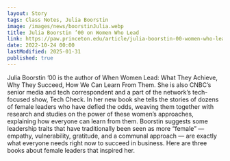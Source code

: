 ```yaml
---
layout: Story
tags: Class Notes, Julia Boorstin
image: /images/news/boorstinJulia.webp
title: Julia Boorstin ’00 on Women Who Lead
link: https://paw.princeton.edu/article/julia-boorstin-00-women-who-lead
date: 2022-10-24 00:00
lastModified: 2025-01-31
published: true
---
```


Julia Boorstin ’00 is the author of When Women Lead: What They Achieve, Why They Succeed, How We Can Learn From Them. She is also CNBC’s senior media and tech correspondent and a part of the network’s tech-focused show, Tech Check. In her new book she tells the stories of dozens of female leaders who have defied the odds, weaving them together with research and studies on the power of these women’s approaches, explaining how everyone can learn from them. Boorstin suggests some leadership traits that have traditionally been seen as more “female” — empathy, vulnerability, gratitude, and a communal approach — are exactly what everyone needs right now to succeed in business. Here are three books about female leaders that inspired her.
